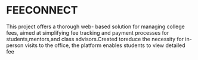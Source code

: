 # FEECONNECT
This project offers a thorough web-  based solution for managing college fees, aimed at simplifying fee tracking and payment processes for students,mentors,and class advisors.Created toreduce the necessity for in-person visits  to the office, the platform enables students to view detailed fee
